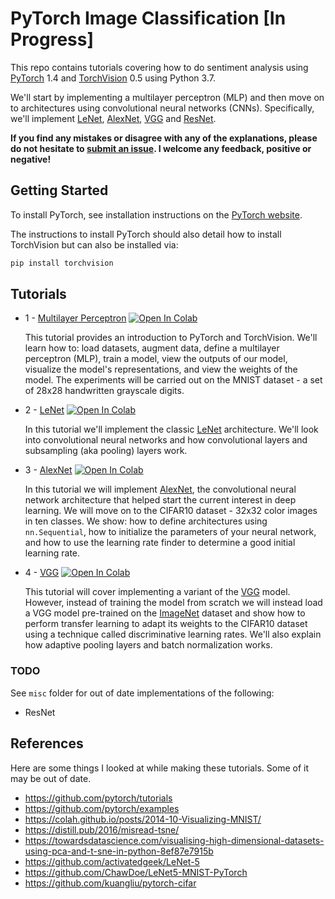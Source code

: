 # PyTorch Image Classification [In Progress]

This repo contains tutorials covering how to do sentiment analysis using [PyTorch](https://github.com/pytorch/pytorch) 1.4 and [TorchVision](https://github.com/pytorch/vision) 0.5 using Python 3.7.

We'll start by implementing a multilayer perceptron (MLP) and then move on to architectures using convolutional neural networks (CNNs). Specifically, we'll implement [LeNet](http://yann.lecun.com/exdb/lenet/), [AlexNet](https://papers.nips.cc/paper/4824-imagenet-classification-with-deep-convolutional-neural-networks.pdf), [VGG](https://arxiv.org/pdf/1409.1556.pdf) and [ResNet](https://arxiv.org/pdf/1512.03385.pdf).

**If you find any mistakes or disagree with any of the explanations, please do not hesitate to [submit an issue](https://github.com/bentrevett/pytorch-image-classification/issues/new). I welcome any feedback, positive or negative!**

## Getting Started

To install PyTorch, see installation instructions on the [PyTorch website](pytorch.org).

The instructions to install PyTorch should also detail how to install TorchVision but can also be installed via:

``` bash
pip install torchvision
```

## Tutorials

* 1 - [Multilayer Perceptron](https://github.com/bentrevett/pytorch-image-classification/blob/master/1%20-%20Multilayer%20Perceptron.ipynb) [![Open In Colab](https://colab.research.google.com/assets/colab-badge.svg)](https://colab.research.google.com/github/bentrevett/pytorch-image-classification/blob/master/1%20-%20Multilayer%20Perceptron.ipynb)

    This tutorial provides an introduction to PyTorch and TorchVision. We'll learn how to: load datasets, augment data, define a multilayer perceptron (MLP), train a model, view the outputs of our model, visualize the model's representations, and view the weights of the model. The experiments will be carried out on the MNIST dataset - a set of 28x28 handwritten grayscale digits.

* 2 - [LeNet](https://github.com/bentrevett/pytorch-image-classification/blob/master/2%20-%20LeNet.ipynb) [![Open In Colab](https://colab.research.google.com/assets/colab-badge.svg)](https://colab.research.google.com/github/bentrevett/pytorch-image-classification/blob/master/2%20-%20LeNet.ipynb)

    In this tutorial we'll implement the classic [LeNet](http://yann.lecun.com/exdb/lenet/) architecture. We'll look into convolutional neural networks and how convolutional layers and subsampling (aka pooling) layers work.

* 3 - [AlexNet](https://github.com/bentrevett/pytorch-image-classification/blob/master/3%20-%20AlexNet.ipynb) [![Open In Colab](https://colab.research.google.com/assets/colab-badge.svg)](https://colab.research.google.com/github/bentrevett/pytorch-image-classification/blob/master/3%20-%20AlexNet.ipynb)

    In this tutorial we will implement [AlexNet](https://papers.nips.cc/paper/4824-imagenet-classification-with-deep-convolutional-neural-networks.pdf), the convolutional neural network architecture that helped start the current interest in deep learning. We will move on to the CIFAR10 dataset - 32x32 color images in ten classes. We show: how to define architectures using `nn.Sequential`, how to initialize the parameters of your neural network, and how to use the learning rate finder to determine a good initial learning rate.

* 4 - [VGG](https://github.com/bentrevett/pytorch-image-classification/blob/master/4%20-%20VGG.ipynb) [![Open In Colab](https://colab.research.google.com/assets/colab-badge.svg)](https://colab.research.google.com/github/bentrevett/pytorch-image-classification/blob/master/4%20-%20VGG.ipynb)

    This tutorial will cover implementing a variant of the [VGG](https://arxiv.org/pdf/1409.1556.pdf) model. However, instead of training the model from scratch we will instead load a VGG model pre-trained on the [ImageNet](http://www.image-net.org/challenges/LSVRC/) dataset and show how to perform transfer learning to adapt its weights to the CIFAR10 dataset using a technique called discriminative learning rates. We'll also explain how adaptive pooling layers and batch normalization works.

### TODO

See `misc` folder for out of date implementations of the following:
- ResNet

## References

Here are some things I looked at while making these tutorials. Some of it may be out of date.

- https://github.com/pytorch/tutorials
- https://github.com/pytorch/examples
- https://colah.github.io/posts/2014-10-Visualizing-MNIST/
- https://distill.pub/2016/misread-tsne/
- https://towardsdatascience.com/visualising-high-dimensional-datasets-using-pca-and-t-sne-in-python-8ef87e7915b
- https://github.com/activatedgeek/LeNet-5
- https://github.com/ChawDoe/LeNet5-MNIST-PyTorch
- https://github.com/kuangliu/pytorch-cifar